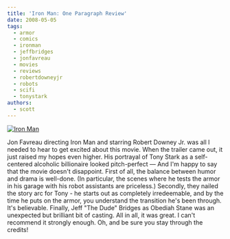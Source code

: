 ```yaml
---
title: 'Iron Man: One Paragraph Review'
date: 2008-05-05
tags:
  - armor
  - comics
  - ironman
  - jeffbridges
  - jonfavreau
  - movies
  - reviews
  - robertdowneyjr
  - robots
  - scifi
  - tonystark
authors:
  - scott
---
```


[![Iron Man](/images/2466408949_3039973fdc.jpg)](http://www.flickr.com/photos/spaceninja/2466408949/)

Jon Favreau directing Iron Man and starring Robert Downey Jr. was all I needed to hear to get excited about this movie. When the trailer came out, it just raised my hopes even higher. His portrayal of Tony Stark as a self-centered alcoholic billionaire looked pitch-perfect — And I'm happy to say that the movie doesn't disappoint. First of all, the balance between humor and drama is well-done. (In particular, the scenes where he tests the armor in his garage with his robot assistants are priceless.) Secondly, they nailed the story arc for Tony - he starts out as completely irredeemable, and by the time he puts on the armor, you understand the transition he's been through. It's believable. Finally, Jeff "The Dude" Bridges as Obediah Stane was an unexpected but brilliant bit of casting. All in all, it was great. I can't recommend it strongly enough. Oh, and be sure you stay through the credits!
